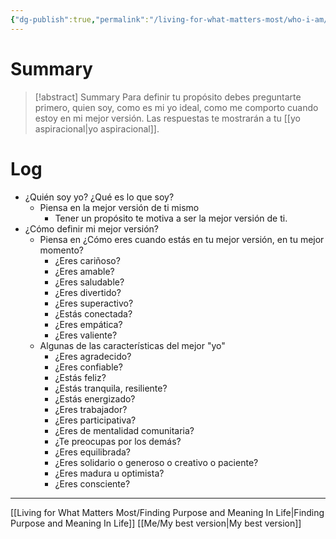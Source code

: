 ```yaml
---
{"dg-publish":true,"permalink":"/living-for-what-matters-most/who-i-am/","hide":true}
---
```


# Summary
>[!abstract] Summary
> Para definir tu propósito debes preguntarte primero, quien soy, como es mi yo ideal, como me comporto cuando estoy en mi mejor versión. Las respuestas te mostrarán a tu [[yo aspiracional\|yo aspiracional]].

# Log
- ¿Quién soy yo? ¿Qué es lo que soy?
   - Piensa en la mejor versión de ti mismo
      - Tener un propósito te motiva a ser la mejor versión de ti.
- ¿Cómo definir mi mejor versión?
   - Piensa en ¿Cómo eres cuando estás en tu mejor versión, en tu mejor momento?
      - ¿Eres cariñoso?
      - ¿Eres amable?
      - ¿Eres saludable?
      - ¿Eres divertido? 
      - ¿Eres superactivo?
      - ¿Estás conectada?
      - ¿Eres empática?
      - ¿Eres valiente?
   - Algunas de las características del mejor "yo"
      - ¿Eres agradecido?
      - ¿Eres confiable?
      - ¿Estás feliz?
      - ¿Estás tranquila, resiliente?
      - ¿Estás energizado?
      - ¿Eres trabajador?
      - ¿Eres participativa?
      - ¿Eres de mentalidad comunitaria?
      - ¿Te preocupas por los demás?
      - ¿Eres equilibrada?
      - ¿Eres solidario o generoso o creativo o paciente? 
      - ¿Eres madura u optimista? 
      - ¿Eres consciente?

---
[[Living for What Matters Most/Finding Purpose and Meaning In Life\|Finding Purpose and Meaning In Life]]
[[Me/My best version\|My best version]]